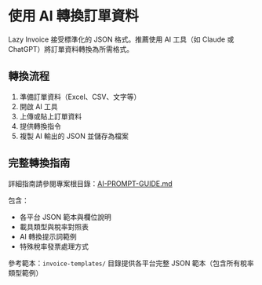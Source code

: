 # 使用 AI 轉換訂單資料

Lazy Invoice 接受標準化的 JSON 格式。推薦使用 AI 工具（如 Claude 或 ChatGPT）將訂單資料轉換為所需格式。

## 轉換流程

1. 準備訂單資料（Excel、CSV、文字等）
2. 開啟 AI 工具
3. 上傳或貼上訂單資料
4. 提供轉換指令
5. 複製 AI 輸出的 JSON 並儲存為檔案

## 完整轉換指南

詳細指南請參閱專案根目錄：[AI-PROMPT-GUIDE.md](https://github.com/LazyProApp/Invoice/blob/main/AI-PROMPT-GUIDE.md)

包含：
- 各平台 JSON 範本與欄位說明
- 載具類型與稅率對照表
- AI 轉換提示詞範例
- 特殊稅率發票處理方式

參考範本：`invoice-templates/` 目錄提供各平台完整 JSON 範本（包含所有稅率類型範例）
